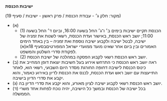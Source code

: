 **ישיבות הכנסת**

(מקור: חלק ג׳ - עבודת הכנסת / פרק ראשון - ישיבות / סעיף 19)
 * (א) 
   * (1) הכנסת תקיים ישיבות בימים ב׳ ו־ג׳ החל בשעה 16:00, וביום ד׳ החל בשעה 11:00; יושב ראש הכנסת, באישור ועדת הכנסת, רשאי לשנות את זמניה של ישיבה, לבטל ישיבה ולקבוע ישיבה נוספת ואת זמניה – בין באחד הימים האמורים ובין ביום אחר שאינו מועד ממועדי ישראל המפורטיםבסעיף 18א(א) לפקודת סדרי השלטון והמשפט.
   * (2) יושב ראש הכנסת רשאי לקבוע הפסקה במהלכה של ישיבת הכנסת.
 * (ב) ראה יושב ראש הכנסת כי התרחש אירוע בעל חשיבות יוצאת דופן המחייב את כינוס הכנסת לישיבה דחופה החורגת מסדר היום השבועי, רשאי הוא, לאחר התייעצות עם יושב ראש ועדת הכנסת, לכנס את הכנסת לדיון באירוע כאמור, והוא יקבע את סדרי הדיון בישיבה.
 * (ג) יושב ראש הכנסת רשאי לקבוע ישיבה לציון מאורע, והוא יקבע את סדרי הדיון בה.
 * (ד) בכל ישיבה של הכנסת ובמשך כל הישיבה, יהיה נוכח לפחות אחד משרי הממשלה.